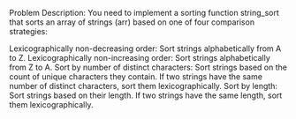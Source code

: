 Problem Description:
You need to implement a sorting function string_sort that sorts an array of strings (arr) based on one of four comparison strategies:

Lexicographically non-decreasing order: Sort strings alphabetically from A to Z.
Lexicographically non-increasing order: Sort strings alphabetically from Z to A.
Sort by number of distinct characters: Sort strings based on the count of unique characters they contain. If two strings have the same number of distinct characters, sort them lexicographically.
Sort by length: Sort strings based on their length. If two strings have the same length, sort them lexicographically.